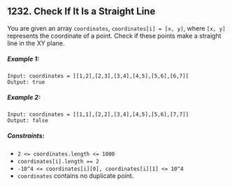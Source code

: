 ## 1232. Check If It Is a Straight Line

You are given an array ```coordinates```, ```coordinates[i] = [x, y]```, where ```[x, y]``` represents the coordinate of a point. Check if these points make a straight line in the XY plane.

##### Example 1:
```
Input: coordinates = [[1,2],[2,3],[3,4],[4,5],[5,6],[6,7]]
Output: true
```
##### Example 2:
```
Input: coordinates = [[1,1],[2,2],[3,4],[4,5],[5,6],[7,7]]
Output: false
```

##### Constraints:

* ```2 <= coordinates.length <= 1000```
* ```coordinates[i].length == 2```
* ```-10^4 <= coordinates[i][0], coordinates[i][1] <= 10^4```
* ```coordinates``` contains no duplicate point.